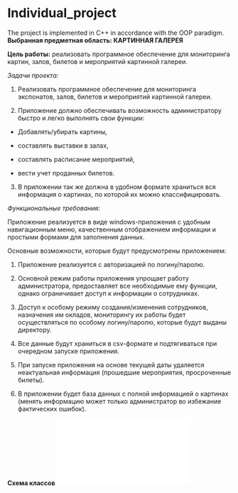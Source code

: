# Individual_project
The project is implemented in C++ in accordance with the OOP paradigm.
**Выбранная предметная область: КАРТИННАЯ ГАЛЕРЕЯ**

**Цель работы:** реализовать программное обеспечение для мониторинга картин, залов, билетов и мероприятий картинной галереи. 

*Задачи проекта:* 

1. Реализовать программное обеспечение для мониторинга экспонатов, залов, билетов и мероприятий картинной галереи. 

2. Приложение должно обеспечивать возможность администратору быстро и легко выполнять свои функции: 

- Добавлять/убирать картины, 

- составлять выставки в залах, 

- составлять расписание мероприятий, 

- вести учет проданных билетов. 

3. В приложении так же должна в удобном формате храниться вся информация о картинах, по которой их можно классифицировать. 

*Функциональные требования:* 

Приложение реализуется в виде windows-приложения с удобным навигационным меню, качественным отображением информации и простыми формами для заполнения данных. 

Основные возможности, которые будут предусмотрены приложением: 

1. Приложение реализуется с авторизацией по логину/паролю. 

2. Основной режим работы приложения упрощает работу администратора, предоставляет все необходимые ему функции, однако ограничивает доступ к информации о сотрудниках. 

3. Доступ к особому режиму создания/изменения сотрудников, назначения им окладов, мониторингу их работы будет осуществляться по особому логину/паролю, которые будут выданы директору. 

4. Все данные будут храниться в csv-формате и подтягиваться при очередном запуске приложения. 

5. При запуске приложения на основе текущей даты удаляется неактуальная информация (прошедшие мероприятия, просроченные билеты). 

6. В приложении будет база данных с полной информацией о картинах (менять информацию может только администратор во избежание фактических ошибок). 

**Схема классов**
![alt text](source/Scheme.pdf)



